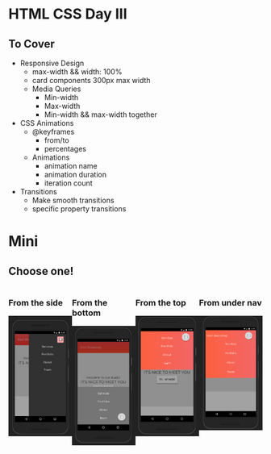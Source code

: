 # HTML CSS Day III

## To Cover

<ul>
    <li>Responsive Design
        <ul>
            <li>max-width && width: 100%</li>
            <li>card components 300px max width</li>
            <li>Media Queries
                <ul>
                    <li>Min-width</li>
                    <li>Max-width</li>
                    <li>Min-width && max-width together</li>
                </ul>
            </li>
        </ul>
    </li>
    <li>CSS Animations
        <ul>
            <li>@keyframes
                <ul>
                    <li>from/to</li>
                    <li>percentages</li>
                </ul>
            </li>
            <li>Animations
                <ul>
                    <li>animation name</li>
                    <li>animation duration</li>
                    <li>iteration count</li>
                </ul>
            </li>
        </ul>
    </li>
    <li>Transitions
        <ul>
            <li>Make smooth transitions</li>
            <li>specific property transitions</li>
        </ul>
    </li>
</ul>

# Mini

## Choose one!


<div style='display: flex'>
    <div>
        <h3>From the side</h3>
        <img style='width: 200px' src="./media/nav1.png" />
    </div>
    <div>
        <h3>From the bottom</h3>
        <img style='width: 200px' src="./media/nav2.png" />
    </div>
    <div>
        <h3>From the top</h3>
        <img style='width: 200px' src="./media/nav3.png" />
    </div>
    <div>
        <h3>From under nav</h3>
        <img style='width: 200px' src="./media/nav4.png" />
    </div>
</div>
